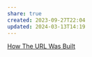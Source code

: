 ```yaml
---
share: true
created: 2023-09-27T22:04
updated: 2024-03-13T14:19
---
```

[How The URL Was Built](https://www.welcometothejungle.com/en/articles/btc-url-internet)
